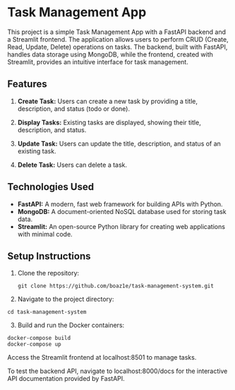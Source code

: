 # Task Management App

This project is a simple Task Management App with a FastAPI backend and a Streamlit frontend. The application allows users to perform CRUD (Create, Read, Update, Delete) operations on tasks. The backend, built with FastAPI, handles data storage using MongoDB, while the frontend, created with Streamlit, provides an intuitive interface for task management.

## Features

1. **Create Task:** Users can create a new task by providing a title, description, and status (todo or done).

2. **Display Tasks:** Existing tasks are displayed, showing their title, description, and status.

3. **Update Task:** Users can update the title, description, and status of an existing task.

4. **Delete Task:** Users can delete a task.

## Technologies Used

- **FastAPI:** A modern, fast web framework for building APIs with Python.
- **MongoDB:** A document-oriented NoSQL database used for storing task data.
- **Streamlit:** An open-source Python library for creating web applications with minimal code.

## Setup Instructions

1. Clone the repository:

   ```
   git clone https://github.com/boaz1e/task-management-system.git
   ```
2. Navigate to the project directory:
  ```
  cd task-management-system
  ```
3. Build and run the Docker containers:
```
docker-compose build
docker-compose up
```
Access the Streamlit frontend at localhost:8501 to manage tasks.

To test the backend API, navigate to localhost:8000/docs for the interactive API documentation provided by FastAPI.
